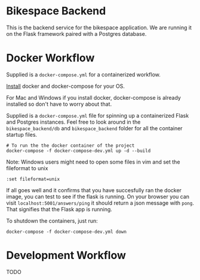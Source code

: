 # Bikespace Backend

This is the backend service for the bikespace application. We are running it on the Flask framework paired with a Postgres database.

# Docker Workflow

Supplied is a `docker-compose.yml` for a containerized workflow.

[Install](https://docs.docker.com/install/) docker and docker-compose for your OS.

For Mac and Windows if you install docker, docker-compose is already installed
so don't have to worry about that.

Supplied is a `docker-compose.yml` file for spinning up a containerized Flask and Postgres instances. Feel free to look around in the `bikespace_backend/db` and `bikespace_backend` folder for all the container startup files.

```shell
# To run the the docker container of the project
docker-compose -f docker-compose-dev.yml up -d --build
```

Note: Windows users might need to open some files in vim and set the fileformat to unix
```vim
:set fileformat=unix
```

If all goes well and it confirms that you have succesfully ran the docker image, you can test to see if the flask is running. 
On your browser you can visit `localhost:5001/answers/ping` it should return a json message with `pong`. That signifies that the Flask app is running.

To shutdown the containers, just run:
```shell
docker-compose -f docker-compose-dev.yml down
```

# Development Workflow

TODO